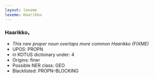 ```yaml
---
layout: lexeme
lexeme: Haarikko
---
```


###  Haarikko₁

* _This rare proper noun overlaps more common *Haarikko* (FIXME)_
* UPOS:  PROPN
* in KOTUS dictionary under:  4
* Origins: finer 
* Possible NER class:  GEO
* Blacklisted:  PROPN-BLOCKING

